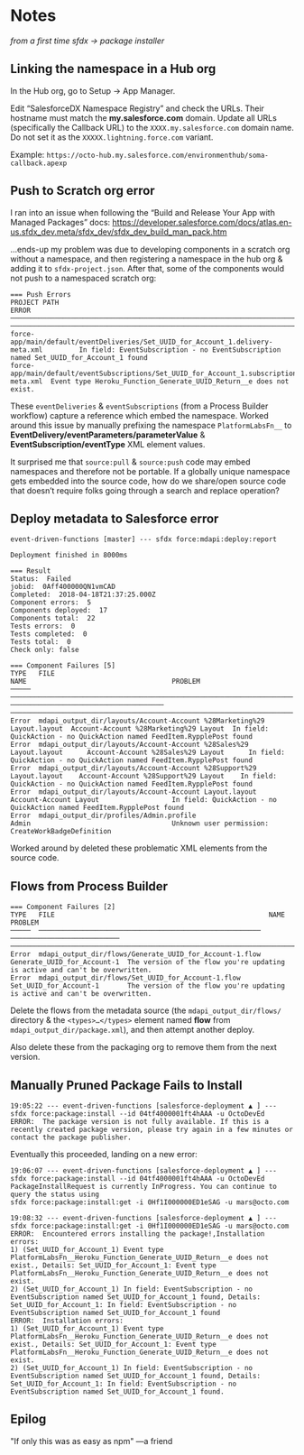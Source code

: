 Notes
=====
*from a first time sfdx → package installer*

Linking the namespace in a Hub org
----------------------------------
In the Hub org, go to Setup → App Manager.

Edit “SalesforceDX Namespace Registry” and check the URLs. Their hostname must match the **my.salesforce.com** domain. Update all URLs (specifically the Callback URL) to the `XXXX.my.salesforce.com` domain name. Do not set it as the  `XXXXX.lightning.force.com` variant.

Example: `https://octo-hub.my.salesforce.com/environmenthub/soma-callback.apexp`

Push to Scratch org error
-------------------------

I ran into an issue when following the “Build and Release Your App with Managed Packages” docs: https://developer.salesforce.com/docs/atlas.en-us.sfdx_dev.meta/sfdx_dev/sfdx_dev_build_man_pack.htm

…ends-up my problem was due to developing components in a scratch org without a namespace, and then registering a namespace in the hub org & adding it to `sfdx-project.json`. After that, some of the components would not push to a namespaced scratch org:

```
=== Push Errors
PROJECT PATH                                                                            ERROR
──────────────────────────────────────────────────────────────────────────────────────  ─────────────────────────────────────────────────────────────────────────────────────
force-app/main/default/eventDeliveries/Set_UUID_for_Account_1.delivery-meta.xml         In field: EventSubscription - no EventSubscription named Set_UUID_for_Account_1 found
force-app/main/default/eventSubscriptions/Set_UUID_for_Account_1.subscription-meta.xml  Event type Heroku_Function_Generate_UUID_Return__e does not exist.
```

These `eventDeliveries` & `eventSubscriptions` (from a Process Builder workflow) capture a reference which embed the namespace. Worked around this issue by manually prefixing the namespace `PlatformLabsFn__` to **EventDelivery/eventParameters/parameterValue** & **EventSubscription/eventType** XML element values.

It surprised me that `source:pull` & `source:push` code may embed namespaces and therefore not be portable. If a globally unique namespace gets embedded into the source code, how do we share/open source code that doesn’t require folks going through a search and replace operation?


Deploy metadata to Salesforce error
-----------------------------------

```
event-driven-functions [master] --- sfdx force:mdapi:deploy:report

Deployment finished in 8000ms

=== Result
Status:  Failed
jobid:  0Aff400000QN1vmCAD
Completed:  2018-04-18T21:37:25.000Z
Component errors:  5
Components deployed:  17
Components total:  22
Tests errors:  0
Tests completed:  0
Tests total:  0
Check only: false

=== Component Failures [5]
TYPE   FILE                                                                    NAME                                    PROBLEM
─────  ──────────────────────────────────────────────────────────────────────  ──────────────────────────────────────  ──────────────────────────────────────────────────────────────────────
Error  mdapi_output_dir/layouts/Account-Account %28Marketing%29 Layout.layout  Account-Account %28Marketing%29 Layout  In field: QuickAction - no QuickAction named FeedItem.RypplePost found
Error  mdapi_output_dir/layouts/Account-Account %28Sales%29 Layout.layout      Account-Account %28Sales%29 Layout      In field: QuickAction - no QuickAction named FeedItem.RypplePost found
Error  mdapi_output_dir/layouts/Account-Account %28Support%29 Layout.layout    Account-Account %28Support%29 Layout    In field: QuickAction - no QuickAction named FeedItem.RypplePost found
Error  mdapi_output_dir/layouts/Account-Account Layout.layout                  Account-Account Layout                  In field: QuickAction - no QuickAction named FeedItem.RypplePost found
Error  mdapi_output_dir/profiles/Admin.profile                                 Admin                                   Unknown user permission: CreateWorkBadgeDefinition
```

Worked around by deleted these problematic XML elements from the source code.

Flows from Process Builder
--------------------------

```
=== Component Failures [2]
TYPE   FILE                                                     NAME                         PROBLEM
─────  ───────────────────────────────────────────────────────  ───────────────────────────  ───────────────────────────────────────────────────────────────────────────
Error  mdapi_output_dir/flows/Generate_UUID_for_Account-1.flow  Generate_UUID_for_Account-1  The version of the flow you're updating is active and can't be overwritten.
Error  mdapi_output_dir/flows/Set_UUID_for_Account-1.flow       Set_UUID_for_Account-1       The version of the flow you're updating is active and can't be overwritten.
```

Delete the flows from the metadata source (the `mdapi_output_dir/flows/` directory & the `<types>…</types>` element named **flow** from `mdapi_output_dir/package.xml`), and then attempt another deploy.

Also delete these from the packaging org to remove them from the next version.

Manually Pruned Package Fails to Install
-----------------------------------------

```
19:05:22 --- event-driven-functions [salesforce-deployment ▲ ] --- sfdx force:package:install --id 04tf4000001ft4hAAA -u OctoDevEd
ERROR:  The package version is not fully available. If this is a recently created package version, please try again in a few minutes or contact the package publisher.
```

Eventually this proceeded, landing on a new error:

```
19:06:07 --- event-driven-functions [salesforce-deployment ▲ ] --- sfdx force:package:install --id 04tf4000001ft4hAAA -u OctoDevEd
PackageInstallRequest is currently InProgress. You can continue to query the status using
sfdx force:package:install:get -i 0Hf1I000000ED1eSAG -u mars@octo.com

19:08:32 --- event-driven-functions [salesforce-deployment ▲ ] --- sfdx force:package:install:get -i 0Hf1I000000ED1eSAG -u mars@octo.com
ERROR:  Encountered errors installing the package!,Installation errors: 
1) (Set_UUID_for_Account_1) Event type PlatformLabsFn__Heroku_Function_Generate_UUID_Return__e does not exist., Details: Set_UUID_for_Account_1: Event type PlatformLabsFn__Heroku_Function_Generate_UUID_Return__e does not exist.
2) (Set_UUID_for_Account_1) In field: EventSubscription - no EventSubscription named Set_UUID_for_Account_1 found, Details: Set_UUID_for_Account_1: In field: EventSubscription - no EventSubscription named Set_UUID_for_Account_1 found
ERROR:  Installation errors: 
1) (Set_UUID_for_Account_1) Event type PlatformLabsFn__Heroku_Function_Generate_UUID_Return__e does not exist., Details: Set_UUID_for_Account_1: Event type PlatformLabsFn__Heroku_Function_Generate_UUID_Return__e does not exist.
2) (Set_UUID_for_Account_1) In field: EventSubscription - no EventSubscription named Set_UUID_for_Account_1 found, Details: Set_UUID_for_Account_1: In field: EventSubscription - no EventSubscription named Set_UUID_for_Account_1 found.
```


Epilog
------

"If only this was as easy as npm" —a friend
